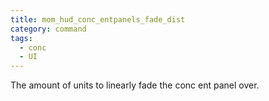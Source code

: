 ```yaml
---
title: mom_hud_conc_entpanels_fade_dist
category: command
tags:
  - conc
  - UI
---
```


The amount of units to linearly fade the conc ent panel over.

